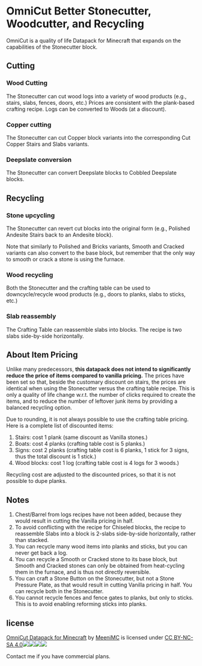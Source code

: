 OmniCut Better Stonecutter, Woodcutter, and Recycling
=====================================================

OmniCut is a quality of life Datapack for Minecraft that expands on the
capabilities of the Stonecutter block.

Cutting
-------

### Wood Cutting

The Stonecutter can cut wood logs into a variety of wood products (e.g., stairs,
slabs, fences, doors, etc.) Prices are consistent with the plank-based crafting
recipe. Logs can be converted to Woods (at a discount).

### Copper cutting

The Stonecutter can cut Copper block variants into the corresponding Cut Copper
Stairs and Slabs variants.

### Deepslate conversion

The Stonecutter can  convert Deepslate blocks to Cobbled Deepslate blocks.

Recycling
---------

### Stone upcycling

The Stonecutter can revert cut blocks into the original form (e.g., Polished
Andesite Stairs back to an Andesite block).

Note that similarly to Polished and Bricks variants, Smooth and Cracked variants
can also convert to the base block, but remember that the only way to smooth or
crack a stone is using the furnace.

### Wood recycling

Both the Stonecutter and the crafting table can be used to downcycle/recycle
wood products (e.g., doors to planks, slabs to sticks, etc.)

### Slab reassembly

The Crafting Table can reassemble slabs into blocks. The recipe is two slabs
side-by-side horizontally.

About Item Pricing
------------------

Unlike many predecessors, **this datapack does not intend to significantly
reduce the price of items compared to vanilla pricing.** The prices have been
set so that, beside the customary discount on stairs, the prices are identical
when using the Stonecutter versus the crafting table recipe. This is only a
quality of life change w.r.t. the number of clicks required to create the items,
and to reduce the number of leftover junk items by providing a balanced
recycling option.

Due to rounding, it is not always possible to use the crafting table pricing.
Here is a complete list of discounted items:
1. Stairs: cost 1 plank (same discount as Vanilla stones.)
2. Boats: cost 4 planks (crafting table cost is 5 planks.)
3. Signs: cost 2 planks (crafting table cost is 6 planks, 1 stick for 3 signs,
  thus the total discount is 1 stick.)
4. Wood blocks: cost 1 log (crafting table cost is 4 logs for 3 woods.)

Recycling cost are adjusted to the discounted prices, so that it is not possible
to dupe planks.

Notes
-----

1. Chest/Barrel from logs recipes have not been added, because they would
result in cutting the Vanilla pricing in half.
2. To avoid conflicting with the recipe for Chiseled blocks, the recipe to
reassemble Slabs into a block is 2-slabs side-by-side horizontally, rather than
stacked.
3. You can recycle many wood items into planks and sticks, but you can never
get back a log.
4. You can recycle a Smooth or Cracked stone to its base block, but Smooth and
Cracked stones can only be obtained from heat-cycling them in the
furnace, and is thus not directly reversible.
5. You can craft a Stone Button on the Stonecutter, but not a Stone Pressure
Plate, as that would result in cutting Vanilla pricing in half. You can
recycle both in the Stonecutter.
6. You cannot recycle fences and fence gates to planks, but only to sticks. This
is to avoid enabling reforming sticks into planks.

license
-------

[OmniCut Datapack for Minecraft][] by [MeeniMC][] is
licensed under [CC BY-NC-SA 4.0![][1]![][2]![][3]![][4]][5]

Contact me if you have commercial plans.

  [OmniCut Datapack for Minecraft]: https://github.com/MeeniMc/OmniCut
  [MeeniMC]: https://github.com/MeeniMc
  [1]: https://mirrors.creativecommons.org/presskit/icons/cc.svg?ref=chooser-v1
  [2]: https://mirrors.creativecommons.org/presskit/icons/by.svg?ref=chooser-v1
  [3]: https://mirrors.creativecommons.org/presskit/icons/nc.svg?ref=chooser-v1
  [4]: https://mirrors.creativecommons.org/presskit/icons/sa.svg?ref=chooser-v1
  [5]: https://creativecommons.org/licenses/by-nc-sa/4.0
